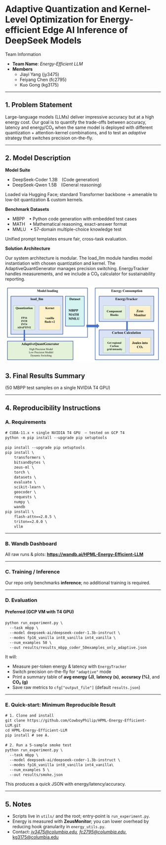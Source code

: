 # Adaptive Quantization and Kernel-Level Optimization for Energy-efficient Edge AI Inference of DeepSeek Models

Team Information

- **Team Name**: *Energy-Efficient LLM*
- **Members**
  - Jiayi Yang (jy3475)
  - Feiyang Chen (fc2795)
  - Kuo Gong (kg3175)

------

## 1. Problem Statement

Large-language models (LLMs) deliver impressive accuracy but at a high energy cost.
Our goal is to quantify the trade-offs between accuracy, latency and energy/CO₂ when the same model is deployed with different quantization + attention-kernel combinations, and to test an *adaptive* strategy that switches precision on-the-fly.

------

## 2. Model Description

**Model Suite**

- DeepSeek-Coder 1.3B (Code generation)
- DeepSeek-Qwen 1.5B (General reasoning)

Loaded via Hugging Face; standard Transformer backbone → amenable to low-bit quantization & custom kernels.

**Benchmark Datasets**

- MBPP • Python code generation with embedded test cases
- MATH • Mathematical reasoning, exact-answer format
- MMLU • 57-domain multiple-choice knowledge test

Unified prompt templates ensure fair, cross-task evaluation.

**Solution Architecture**

Our system architecture is modular. The load_llm module handles model instantiation with chosen quantization and kernel. The AdaptiveQuantGenerator manages precision switching. EnergyTracker handles measurements, and we include a CO₂ calculator for sustainability reporting.

![architecture_diagram](architecture_diagram.png)

## 3. Final Results Summary

(50 MBPP test samples on a single NVIDIA T4 GPU)





------

## 4. Reproducibility Instructions

### A. Requirements

```
# CUDA-11.x + single NVIDIA T4 GPU  – tested on GCP T4
python -m pip install --upgrade pip setuptools

pip install --upgrade pip setuptools
pip install \
    transformers \
    bitsandbytes \
    zeus-ml \
    torch \
    datasets \
    evaluate \
    scikit-learn \
    geocoder \
    requests \
    numpy \
    wandb
pip install \
    flash-attn==2.0.5 \
    triton==2.0.0 \
    vllm
```

------

### B. Wandb Dashboard

All raw runs & plots: **https://wandb.ai/HPML-Energy-Efficient-LLM**

------

### C. Training / Inference

Our repo only benchmarks **inference**; no additional training is required.

------

### D. Evaluation

#### **Preferred (GCP VM with T4 GPU)**

```
python run_experiment.py \
  --task mbpp \
  --model deepseek-ai/deepseek-coder-1.3b-instruct \
  --modes fp16_vanilla int8_vanilla int4_vanilla \
  --num_examples 50 \
  --out results/results_mbpp_coder_50examples_only_adaptive.json
```

It will:

- Measure per-token energy & latency with `EnergyTracker`
- Switch precision on-the-fly for `"adaptive"` mode
- Print a summary table of **avg energy (J)**, **latency (s)**, **accuracy (%)**, and **CO₂ (g)**
- Save raw metrics to `cfg["output_file"]` (default `results.json`)

------

### E. Quick-start: Minimum Reproducible Result

```
# 1. Clone and install
git clone https://github.com/CowboyPhilip/HPML-Energy-Efficient-LLM.git
cd HPML-Energy-Efficient-LLM
pip install # see A.

# 2. Run a 5-sample smoke test
python run_experiment.py \
  --task mbpp \
  --model deepseek-ai/deepseek-coder-1.3b-instruct \
  --modes fp16_vanilla int8_vanilla int4_vanilla\
  --num_examples 5 \
  --out results/smoke.json
```

This produces a quick JSON with energy/latency/accuracy.

------

## 5. Notes

- Scripts live in `utils/` and the root; entry-point is `run_experiment.py`.
- Energy is measured with **ZeusMonitor**; you can lower overhead by reducing hook granularity in `energy_utils.py`.
- Contact: *jy3475@columbia.edu, fc2795@columbia.edu*, kg3175@columbia.edu